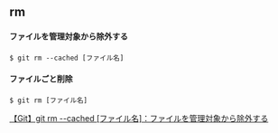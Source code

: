 ## rm

#### ファイルを管理対象から除外する

```
$ git rm --cached [ファイル名]
```

#### ファイルごと削除

```
$ git rm [ファイル名]
```

[【Git】git rm --cached [ファイル名]：ファイルを管理対象から除外する](https://qiita.com/megu_ma/items/a438a71c84145f14d04e)
